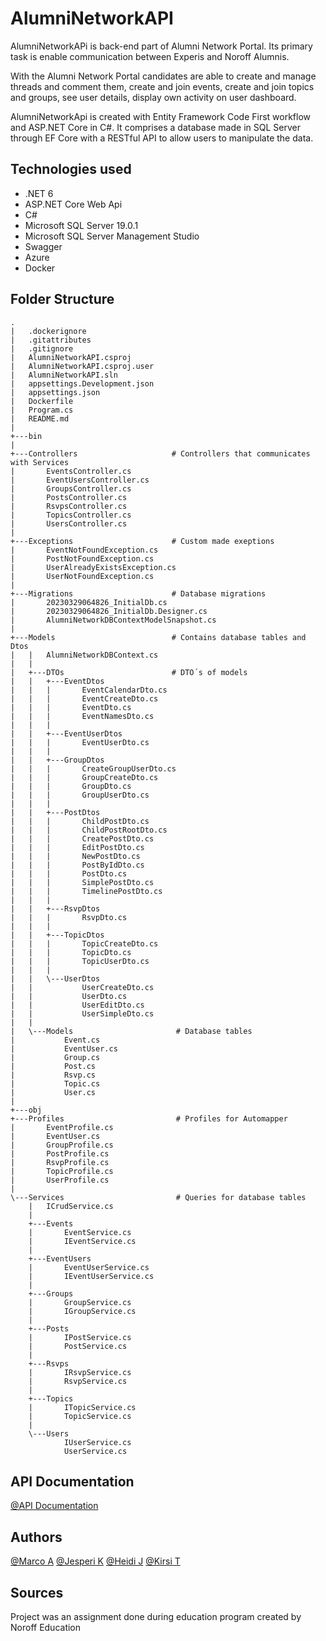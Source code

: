 # AlumniNetworkAPI

AlumniNetworkAPi is back-end part of Alumni Network Portal. Its primary task is enable communication between Experis and Noroff Alumnis. 

With the Alumni Network Portal candidates are able to create and manage threads and comment them, create and join events, create and join topics and groups, see user details, display own activity on user dashboard.

AlumniNetworkApi is created with Entity Framework Code First workflow and ASP.NET Core in C#. It comprises a database made in SQL Server through EF Core
with a RESTful API to allow users to manipulate the data. 

## Technologies used

* .NET 6
* ASP.NET Core Web Api
* C#
* Microsoft SQL Server 19.0.1
* Microsoft SQL Server Management Studio
* Swagger
* Azure
* Docker

## Folder Structure
```
.
|   .dockerignore
|   .gitattributes
|   .gitignore
|   AlumniNetworkAPI.csproj
|   AlumniNetworkAPI.csproj.user
|   AlumniNetworkAPI.sln
|   appsettings.Development.json
|   appsettings.json
|   Dockerfile
|   Program.cs
|   README.md
|   
+---bin
|
+---Controllers                     # Controllers that communicates with Services
|       EventsController.cs			
|       EventUsersController.cs		
|       GroupsController.cs			
|       PostsController.cs			
|       RsvpsController.cs			
|       TopicsController.cs			
|       UsersController.cs			
|       
+---Exceptions					    # Custom made exeptions
|       EventNotFoundException.cs		
|       PostNotFoundException.cs
|       UserAlreadyExistsException.cs
|       UserNotFoundException.cs
|       
+---Migrations					    # Database migrations
|       20230329064826_InitialDb.cs
|       20230329064826_InitialDb.Designer.cs
|       AlumniNetworkDBContextModelSnapshot.cs
|       
+---Models					        # Contains database tables and Dtos
|   |   AlumniNetworkDBContext.cs
|   |   
|   +---DTOs					    # DTO´s of models
|   |   +---EventDtos
|   |   |       EventCalendarDto.cs
|   |   |       EventCreateDto.cs
|   |   |       EventDto.cs
|   |   |       EventNamesDto.cs
|   |   |       
|   |   +---EventUserDtos
|   |   |       EventUserDto.cs
|   |   |       
|   |   +---GroupDtos
|   |   |       CreateGroupUserDto.cs
|   |   |       GroupCreateDto.cs
|   |   |       GroupDto.cs
|   |   |       GroupUserDto.cs
|   |   |       
|   |   +---PostDtos
|   |   |       ChildPostDto.cs
|   |   |       ChildPostRootDto.cs
|   |   |       CreatePostDto.cs
|   |   |       EditPostDto.cs
|   |   |       NewPostDto.cs
|   |   |       PostByIdDto.cs
|   |   |       PostDto.cs
|   |   |       SimplePostDto.cs
|   |   |       TimelinePostDto.cs
|   |   |       
|   |   +---RsvpDtos
|   |   |       RsvpDto.cs
|   |   |       
|   |   +---TopicDtos
|   |   |       TopicCreateDto.cs
|   |   |       TopicDto.cs
|   |   |       TopicUserDto.cs
|   |   |       
|   |   \---UserDtos
|   |           UserCreateDto.cs
|   |           UserDto.cs
|   |           UserEditDto.cs
|   |           UserSimpleDto.cs
|   |           
|   \---Models					     # Database tables
|           Event.cs
|           EventUser.cs
|           Group.cs
|           Post.cs
|           Rsvp.cs
|           Topic.cs
|           User.cs
|           
+---obj
+---Profiles					     # Profiles for Automapper
|       EventProfile.cs
|       EventUser.cs
|       GroupProfile.cs
|       PostProfile.cs
|       RsvpProfile.cs
|       TopicProfile.cs
|       UserProfile.cs
|       
\---Services					     # Queries for database tables				
    |   ICrudService.cs				
    |   
    +---Events
    |       EventService.cs
    |       IEventService.cs
    |       
    +---EventUsers
    |       EventUserService.cs
    |       IEventUserService.cs
    |       
    +---Groups
    |       GroupService.cs
    |       IGroupService.cs
    |       
    +---Posts
    |       IPostService.cs
    |       PostService.cs
    |       
    +---Rsvps
    |       IRsvpService.cs
    |       RsvpService.cs
    |       
    +---Topics
    |       ITopicService.cs
    |       TopicService.cs
    |       
    \---Users
            IUserService.cs
            UserService.cs
```
## API Documentation

[@API Documentation](/APIDocumentation.pdf)

## Authors
[@Marco A](https://github.com/DeferredMonk)
[@Jesperi K](https://github.com/jespetius)
[@Heidi J](https://github.com/HeidiJoensuu)
[@Kirsi T](https://github.com/KipaTa)

## Sources
Project was an assignment done during education program created by Noroff Education
